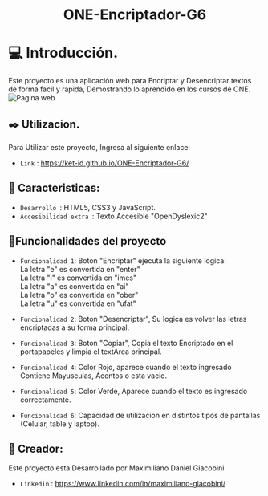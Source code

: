 <h1 align="center">ONE-Encriptador-G6</h1>

# :computer: Introducción.
Este proyecto es una aplicación web para Encriptar y Desencriptar textos de forma facil y rapida, Demostrando lo aprendido en los cursos de ONE.</br>
![Pagina web](https://github.com/ket-id/ONE-Encriptador-G6/assets/77559584/bb672b77-1e43-4180-af8c-1751024fbd08)

## :black_nib: Utilizacion.
Para Utilizar este proyecto, Ingresa al siguiente enlace:</br>
- `Link` : https://ket-id.github.io/ONE-Encriptador-G6/

## :star2: Caracteristicas:
- `Desarrollo `: HTML5, CSS3 y JavaScript.
- `Accesibilidad extra `: Texto Accesible "OpenDyslexic2"

## :hammer:Funcionalidades del proyecto

- `Funcionalidad 1`: Boton "Encriptar" ejecuta la siguiente logica:</br>
La letra "e" es convertida en "enter"</br>
La letra "i" es convertida en "imes"</br>
La letra "a" es convertida en "ai"</br>
La letra "o" es convertida en "ober"</br>
La letra "u" es convertida en "ufat"

- `Funcionalidad 2`: Boton "Desencriptar", Su logica es volver las letras encriptadas a su forma principal.
- `Funcionalidad 3`: Boton "Copiar", Copia el texto Encriptado en el portapapeles y limpia el textArea principal.
- `Funcionalidad 4`: Color Rojo, aparece cuando el texto ingresado Contiene Mayusculas, Acentos o esta vacio.
- `Funcionalidad 5`: Color Verde, Aparece cuando el texto es ingresado correctamente.
- `Funcionalidad 6`: Capacidad de utilizacion en distintos tipos de pantallas (Celular, table y laptop).

## :information_desk_person: Creador:
Este proyecto esta Desarrollado por Maximiliano Daniel Giacobini</br>
- `Linkedin` : https://www.linkedin.com/in/maximiliano-giacobini/


